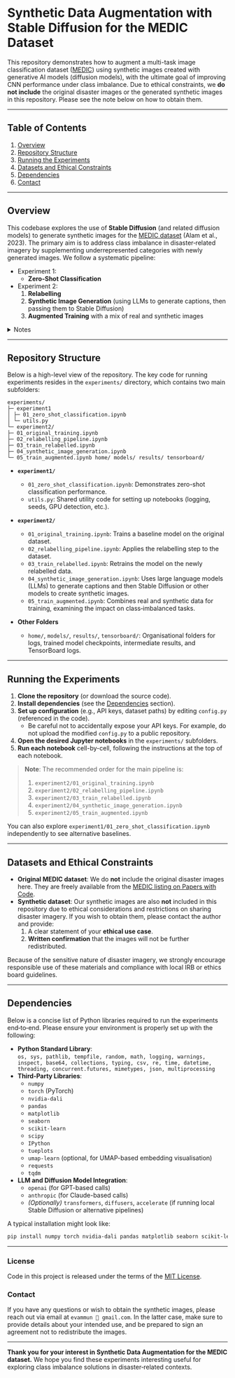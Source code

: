 # Synthetic Data Augmentation with Stable Diffusion for the MEDIC Dataset

This repository demonstrates how to augment a multi-task image classification dataset ([MEDIC](https://crisisnlp.qcri.org/medic/)) using synthetic images created with generative AI models (diffusion models), with the ultimate goal of improving CNN performance under class imbalance. Due to ethical constraints, we **do not include** the original disaster images or the generated synthetic images in this repository. Please see the note below on how to obtain them.

---

## Table of Contents

1. [Overview](#overview)
2. [Repository Structure](#repository-structure)
3. [Running the Experiments](#running-the-experiments)
4. [Datasets and Ethical Constraints](#datasets-and-ethical-constraints)
5. [Dependencies](#dependencies)
6. [Contact](#contact)

---

## Overview

This codebase explores the use of **Stable Diffusion** (and related diffusion models) to generate synthetic images for the [MEDIC dataset](https://paperswithcode.com/dataset/medic) (Alam et al., 2023). The primary aim is to address class imbalance in disaster‐related imagery by supplementing underrepresented categories with newly generated images. We follow a systematic pipeline:

- Experiment 1:
  - **Zero-Shot Classification**
- Experiment 2:
  1. **Relabelling**
  2. **Synthetic Image Generation** (using LLMs to generate captions, then passing them to Stable Diffusion)
  3. **Augmented Training** with a mix of real and synthetic images

<details>
  <summary>Notes</summary>

- In the project report, we first presented the synthetic data augmentation (Experiment 2) and then our results with zero-shot classification (here Experiment 1).
- Experiment 1 was conducted on the relabelled dataset.

</details>

---

## Repository Structure

Below is a high-level view of the repository. The key code for running experiments resides in the `experiments/` directory, which contains two main subfolders:

```
experiments/
├─ experiment1
│ ├─ 01_zero_shot_classification.ipynb
│ └─ utils.py
└─ experiment2/
├─ 01_original_training.ipynb
├─ 02_relabelling_pipeline.ipynb
├─ 03_train_relabelled.ipynb
├─ 04_synthetic_image_generation.ipynb
└─ 05_train_augmented.ipynb home/ models/ results/ tensorboard/
```

- **`experiment1/`**

  - `01_zero_shot_classification.ipynb`: Demonstrates zero-shot classification performance.
  - `utils.py`: Shared utility code for setting up notebooks (logging, seeds, GPU detection, etc.).

- **`experiment2/`**

  - `01_original_training.ipynb`: Trains a baseline model on the original dataset.
  - `02_relabelling_pipeline.ipynb`: Applies the relabelling step to the dataset.
  - `03_train_relabelled.ipynb`: Retrains the model on the newly relabelled data.
  - `04_synthetic_image_generation.ipynb`: Uses large language models (LLMs) to generate captions and then Stable Diffusion or other models to create synthetic images.
  - `05_train_augmented.ipynb`: Combines real and synthetic data for training, examining the impact on class‐imbalanced tasks.

- **Other Folders**
  - `home/`, `models/`, `results/`, `tensorboard/`: Organisational folders for logs, trained model checkpoints, intermediate results, and TensorBoard logs.

---

## Running the Experiments

1. **Clone the repository** (or download the source code).
2. **Install dependencies** (see the [Dependencies](#dependencies) section).
3. **Set up configuration** (e.g., API keys, dataset paths) by editing `config.py` (referenced in the code).
   - Be careful not to accidentally expose your API keys. For example, do not upload the modified `config.py` to a public repository.
5. **Open the desired Jupyter notebooks** in the `experiments/` subfolders.
6. **Run each notebook** cell-by-cell, following the instructions at the top of each notebook.

> **Note**: The recommended order for the main pipeline is:
>
> 1. `experiment2/01_original_training.ipynb`
> 2. `experiment2/02_relabelling_pipeline.ipynb`
> 3. `experiment2/03_train_relabelled.ipynb`
> 4. `experiment2/04_synthetic_image_generation.ipynb`
> 5. `experiment2/05_train_augmented.ipynb`

You can also explore `experiment1/01_zero_shot_classification.ipynb` independently to see alternative baselines.

---

## Datasets and Ethical Constraints

- **Original MEDIC dataset**: We do **not** include the original disaster images here. They are freely available from the [MEDIC listing on Papers with Code](https://paperswithcode.com/dataset/medic).
- **Synthetic dataset**: Our synthetic images are also **not** included in this repository due to ethical considerations and restrictions on sharing disaster imagery. If you wish to obtain them, please contact the author and provide:
  1. A clear statement of your **ethical use case**.
  2. **Written confirmation** that the images will not be further redistributed.

Because of the sensitive nature of disaster imagery, we strongly encourage responsible use of these materials and compliance with local IRB or ethics board guidelines.

---

## Dependencies

Below is a concise list of Python libraries required to run the experiments end‐to‐end. Please ensure your environment is properly set up with the following:

- **Python Standard Library**:  
  `os, sys, pathlib, tempfile, random, math, logging, warnings, inspect, base64, collections, typing, csv, re, time, datetime, threading, concurrent.futures, mimetypes, json, multiprocessing`
- **Third‐Party Libraries**:
  - `numpy`
  - `torch` (PyTorch)
  - `nvidia-dali`
  - `pandas`
  - `matplotlib`
  - `seaborn`
  - `scikit-learn`
  - `scipy`
  - `IPython`
  - `tueplots`
  - `umap-learn` (optional, for UMAP-based embedding visualisation)
  - `requests`
  - `tqdm`
- **LLM and Diffusion Model Integration**:
  - `openai` (for GPT-based calls)
  - `anthropic` (for Claude-based calls)
  - _(Optionally)_ `transformers`, `diffusers`, `accelerate` (if running local Stable Diffusion or alternative pipelines)

A typical installation might look like:

```bash
pip install numpy torch nvidia-dali pandas matplotlib seaborn scikit-learn scipy ipython tueplots umap-learn requests tqdm openai anthropic
```

---

### License

Code in this project is released under the terms of the [MIT License](https://github.com/evammun/genai-data-aug-disasters/blob/main/LICENSE).

### Contact

If you have any questions or wish to obtain the synthetic images, please reach out via email at `evammun 📧 gmail.com`.
In the latter case, make sure to provide details about your intended use, and be prepared to sign an agreement not to redistribute the images.

* * * * *

**Thank you for your interest in Synthetic Data Augmentation for the MEDIC dataset.** 
We hope you find these experiments interesting useful for exploring class imbalance solutions in disaster‐related contexts.
